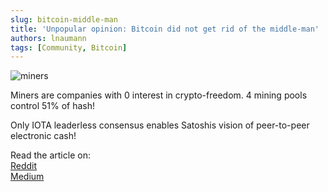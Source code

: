 ```yaml
---
slug: bitcoin-middle-man
title: 'Unpopular opinion: Bitcoin did not get rid of the middle-man'
authors: lnaumann
tags: [Community, Bitcoin]
---
```


![miners](https://miro.medium.com/max/1400/1*Tacwi1EDsoRkqR7b_weUBg.png)

Miners are companies with 0 interest in crypto-freedom. 4 mining pools control 51% of hash!

Only IOTA leaderless consensus enables Satoshis vision of peer-to-peer electronic cash!

Read the article on:  
[Reddit](https://t.co/ZjnLlfJ5dw?amp=1)  
[Medium](https://medium.com/@linus.naumann/unpopular-opinion-bitcoin-did-not-get-rid-of-the-middle-man-71aced8c5e3f)
